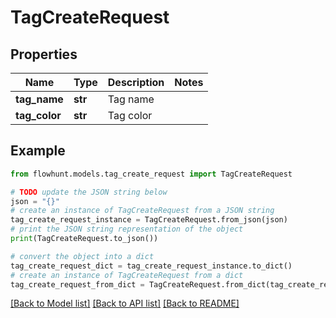 # TagCreateRequest


## Properties

Name | Type | Description | Notes
------------ | ------------- | ------------- | -------------
**tag_name** | **str** | Tag name | 
**tag_color** | **str** | Tag color | 

## Example

```python
from flowhunt.models.tag_create_request import TagCreateRequest

# TODO update the JSON string below
json = "{}"
# create an instance of TagCreateRequest from a JSON string
tag_create_request_instance = TagCreateRequest.from_json(json)
# print the JSON string representation of the object
print(TagCreateRequest.to_json())

# convert the object into a dict
tag_create_request_dict = tag_create_request_instance.to_dict()
# create an instance of TagCreateRequest from a dict
tag_create_request_from_dict = TagCreateRequest.from_dict(tag_create_request_dict)
```
[[Back to Model list]](../README.md#documentation-for-models) [[Back to API list]](../README.md#documentation-for-api-endpoints) [[Back to README]](../README.md)



